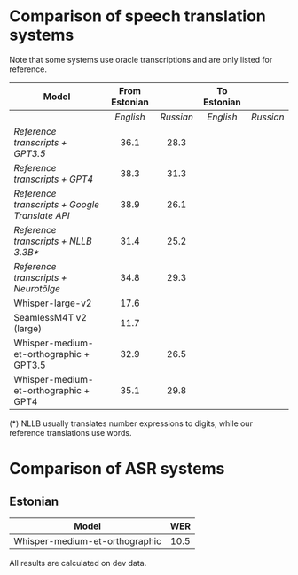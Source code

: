 # Comparison of speech translation systems

Note that some systems use oracle transcriptions and are only listed for reference.

| Model             | From Estonian              || To Estonian      ||
|-------------------|:---------------:|:---------:|:-------------:|:---------:|
|                   | *English*       | *Russian* | *English*     | *Russian* |
|_Reference transcripts + GPT3.5_ | 36.1 | 28.3 | |
|_Reference transcripts + GPT4_ | 38.3 | 31.3 | |
|_Reference transcripts + Google Translate API_ | 38.9 | 26.1 | |
|_Reference transcripts + NLLB 3.3B*_ | 31.4 | 25.2 | |
|_Reference transcripts + Neurotõlge_ | 34.8 | 29.3 | |
|Whisper-large-v2   |       17.6    |         |             |         |
|SeamlessM4T v2 (large) |       11.7    |         |             |         |
|Whisper-medium-et-orthographic + GPT3.5 | 32.9 | 26.5 |      |
|Whisper-medium-et-orthographic + GPT4 | 35.1   | 29.8 |      |

(*) NLLB usually translates number expressions to digits, while our reference translations use words.

# Comparison of ASR systems

## Estonian

| Model | WER |
|-------|:----------:|
|Whisper-medium-et-orthographic | 10.5 |


All results are calculated on dev data.
